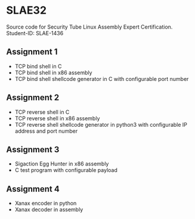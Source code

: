 # SLAE32

Source code for Security Tube Linux Assembly Expert Certification. Student-ID: SLAE-1436

## Assignment 1 

- TCP bind shell in C
- TCP bind shell in x86 assembly 
- TCP bind shell shellcode generator in C with configurable port number 

## Assignment 2

- TCP reverse shell in C
- TCP reverse shell in x86 assembly 
- TCP reverse shell shellcode generator in python3 with configurable IP address and port number 

## Assignment 3

- Sigaction Egg Hunter in x86 assembly
- C test program with configurable payload

## Assignment 4 

- Xanax encoder in python 
- Xanax decoder in assembly
